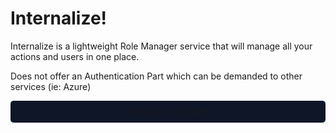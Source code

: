 # Internalize!

Internalize is a lightweight Role Manager service that will manage all your actions and users in one place. 

Does not offer an Authentication Part which can be demanded to other services (ie: Azure)

<a href="/#/how-it-works/README.md">
<button 
  style="width:100%;padding:10px;background-color:#0e1627;border:0;color:var(--theme-color);border-radius:5px;cursor:pointer">
  GO TO QUICK START!
</button>
</a>
